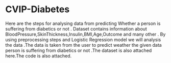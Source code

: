 # CVIP-Diabetes

Here are the steps for analysing data from predicting Whether a person is suffering from diabetics or not  . Dataset contains information about BloodPressure,SkinThickness,Insulin,BMI,Age,Outcome and many other . By using preprocessing steps and  Logistic Regression model we will analysis the data .The data is taken from the user to predict weather the given data person is suffering from diabetics or not .The dataset is also attached here.The code is also attached.
